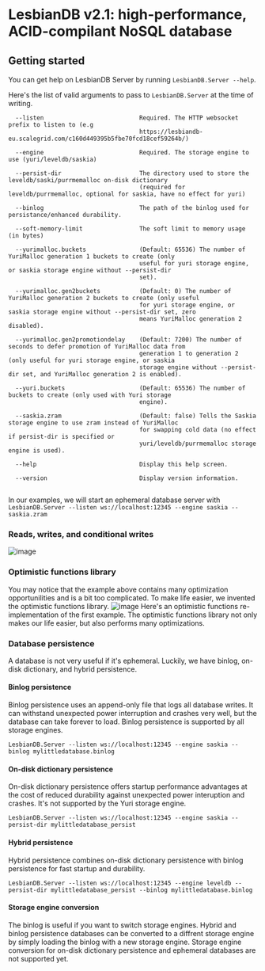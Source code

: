 # LesbianDB v2.1: high-performance, ACID-compilant NoSQL database

## Getting started

You can get help on LesbianDB Server by running `LesbianDB.Server --help`.

Here's the list of valid arguments to pass to `LesbianDB.Server` at the time of writing.

```
  --listen                           Required. The HTTP websocket prefix to listen to (e.g
                                     https://lesbiandb-eu.scalegrid.com/c160d449395b5fbe70fcd18cef59264b/)

  --engine                           Required. The storage engine to use (yuri/leveldb/saskia)

  --persist-dir                      The directory used to store the leveldb/saski/purrmemalloc on-disk dictionary
                                     (required for leveldb/purrmemalloc, optional for saskia, have no effect for yuri)

  --binlog                           The path of the binlog used for persistance/enhanced durability.

  --soft-memory-limit                The soft limit to memory usage (in bytes)

  --yurimalloc.buckets               (Default: 65536) The number of YuriMalloc generation 1 buckets to create (only
                                     useful for yuri storage engine, or saskia storage engine without --persist-dir
                                     set).

  --yurimalloc.gen2buckets           (Default: 0) The number of YuriMalloc generation 2 buckets to create (only useful
                                     for yuri storage engine, or saskia storage engine without --persist-dir set, zero
                                     means YuriMalloc generation 2 disabled).

  --yurimalloc.gen2promotiondelay    (Default: 7200) The number of seconds to defer promotion of YuriMalloc data from
                                     generation 1 to generation 2 (only useful for yuri storage engine, or saskia
                                     storage engine without --persist-dir set, and YuriMalloc generation 2 is enabled).

  --yuri.buckets                     (Default: 65536) The number of buckets to create (only used with Yuri storage
                                     engine).

  --saskia.zram                      (Default: false) Tells the Saskia storage engine to use zram instead of YuriMalloc
                                     for swapping cold data (no effect if persist-dir is specified or
                                     yuri/leveldb/purrmemalloc storage engine is used).

  --help                             Display this help screen.

  --version                          Display version information.
  
  ```

In our examples, we will start an ephemeral database server with `LesbianDB.Server --listen ws://localhost:12345 --engine saskia --saskia.zram`

### Reads, writes, and conditional writes

![image](https://user-images.githubusercontent.com/55774978/207563208-3b2dcfc7-9a83-486e-b322-c4dff5aba16d.png)

### Optimistic functions library
You may notice that the example above contains many optimization opportunilities and is a bit too complicated. To make life easier, we invented the optimistic functions library.
![image](https://user-images.githubusercontent.com/55774978/207564794-ad69902a-4b0e-4ec2-9e97-4c9dbed2ffba.png)
Here's an optimistic functions re-implementation of the first example. The optimistic functions library not only makes our life easier, but also performs many optimizations.

### Database persistence
A database is not very useful if it's ephemeral. Luckily, we have binlog, on-disk dictionary, and hybrid persistence.

#### Binlog persistence
Binlog persistence uses an append-only file that logs all database writes. It can withstand unexpected power interruption and crashes very well, but the database can take forever to load. Binlog persistence is supported by all storage engines.

`LesbianDB.Server --listen ws://localhost:12345 --engine saskia --binlog mylittledatabase.binlog`

#### On-disk dictionary persistence
On-disk dictionary persistence offers startup performance advantages at the cost of reduced durability against unexpected power interuption and crashes. It's not supported by the Yuri storage engine.

`LesbianDB.Server --listen ws://localhost:12345 --engine saskia --persist-dir mylittledatabase_persist`

#### Hybrid persistence
Hybrid persistence combines on-disk dictionary persistence with binlog persistence for fast startup and durability.

`LesbianDB.Server --listen ws://localhost:12345 --engine leveldb --persist-dir mylittledatabase_persist --binlog mylittledatabase.binlog`

#### Storage engine conversion
The binlog is useful if you want to switch storage engines. Hybrid and binlog persistence databases can be converted to a diffrent storage engine by simply loading the binlog with a new storage engine. Storage engine conversion for on-disk dictionary persistence and ephemeral databases are not supported yet.
